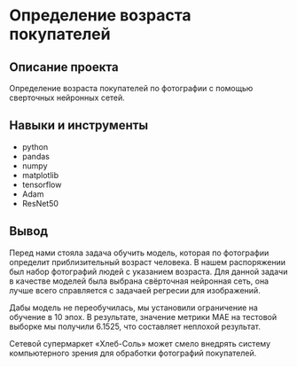 # Определение возраста покупателей
## Описание проекта
Определение возраста покупателей по фотографии с помощью сверточных нейронных сетей.

## Навыки и инструменты
- python
- pandas
- numpy
- matplotlib
- tensorflow
- Adam
- ResNet50

## Вывод
Перед нами стояла задача обучить модель, которая по фотографии определит приблизительный возраст человека. В нашем распоряжении был набор фотографий людей с указанием возраста. Для данной задачи в качестве моделей была выбрана свёрточная нейронная сеть, она лучше всего справляется с задачаей регресии для изображений.

Дабы модель не переобучилась, мы установили ограничение на обучение в 10 эпох. В результате, значение метрики MAE на тестовой выборке мы получили 6.1525, что составляет неплохой результат.

Сетевой супермаркет «Хлеб-Соль» может смело внедрять систему компьютерного зрения для обработки фотографий покупателей.
